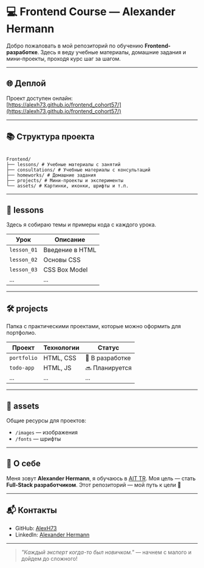 # 💻 Frontend Course — Alexander Hermann

Добро пожаловать в мой репозиторий по обучению **Frontend-разработке**. Здесь я веду учебные материалы, домашние задания и мини-проекты, проходя курс шаг за шагом.


---

## 🌐 Деплой

Проект доступен онлайн:  
[https://alexh73.github.io/frontend_cohort57/](https://alexh73.github.io/frontend_cohort57/)

---

## 📚 Структура проекта

```

Frontend/
├── lessons/ # Учебные материалы с занятий
├── consultations/ # Учебные материалы с консультаций
├── homeworks/ # Домашние задания
├── projects/ # Мини-проекты и эксперименты
└── assets/ # Картинки, иконки, шрифты и т.п.

```


---

## 📖 lessons

Здесь я собираю темы и примеры кода с каждого урока.

| Урок | Описание |
|------|----------|
| `lesson_01` | Введение в HTML |
| `lesson_02` | Основы CSS |
| `lesson_03` | CSS Box Model |
| ... | ... |

---

## 🛠️ projects

Папка с практическими проектами, которые можно оформить для портфолио.

| Проект | Технологии | Статус |
|--------|------------|--------|
| `portfolio` | HTML, CSS | 🚧 В разработке |
| `todo-app` | HTML, JS | 🔜 Планируется |
| ... | ... | ... |

---

## 📂 assets

Общие ресурсы для проектов:
- `/images` — изображения
- `/fonts` — шрифты

---

## 📌 О себе

Меня зовут **Alexander Hermann**, я обучаюсь в [AIT TR](https://www.ait-tr.de/). Моя цель — стать **Full-Stack разработчиком**. Этот репозиторий — мой путь к цели 🚀

---

## 📬 Контакты

- GitHub: [AlexH73](https://github.com/AlexH73)
- LinkedIn: [Alexander Hermann](https://www.linkedin.com/in/alexander-hermann-655b76353)

---

> _"Каждый эксперт когда-то был новичком."_ — начнем с малого и дойдем до сложного!
